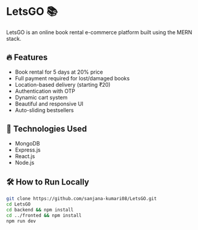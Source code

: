 # LetsGO 📚

LetsGO is an online book rental e-commerce platform built using the MERN stack.

## 🔥 Features
- Book rental for 5 days at 20% price
- Full payment required for lost/damaged books
- Location-based delivery (starting ₹20)
- Authentication with OTP
- Dynamic cart system
- Beautiful and responsive UI
- Auto-sliding bestsellers

## 🚀 Technologies Used
- MongoDB
- Express.js
- React.js
- Node.js

## 🛠️ How to Run Locally
```bash
git clone https://github.com/sanjana-kumari08/LetsGO.git
cd LetsGO
cd backend && npm install
cd ../fronted && npm install
npm run dev
